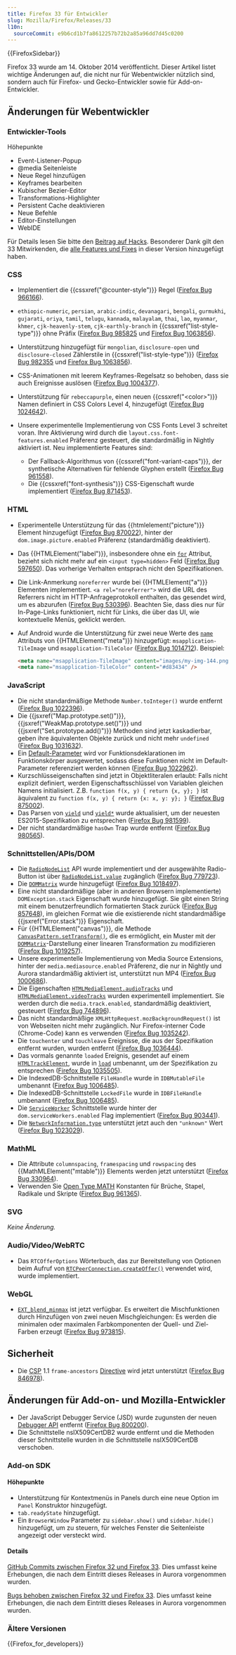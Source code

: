 ```yaml
---
title: Firefox 33 für Entwickler
slug: Mozilla/Firefox/Releases/33
l10n:
  sourceCommit: e9b6cd1b7fa8612257b72b2a85a96dd7d45c0200
---
```


{{FirefoxSidebar}}

Firefox 33 wurde am 14. Oktober 2014 veröffentlicht. Dieser Artikel listet wichtige Änderungen auf, die nicht nur für Webentwickler nützlich sind, sondern auch für Firefox- und Gecko-Entwickler sowie für Add-on-Entwickler.

## Änderungen für Webentwickler

### Entwickler-Tools

Höhepunkte

- Event-Listener-Popup
- @media Seitenleiste
- Neue Regel hinzufügen
- Keyframes bearbeiten
- Kubischer Bezier-Editor
- Transformations-Highlighter
- Persistent Cache deaktivieren
- Neue Befehle
- Editor-Einstellungen
- WebIDE

Für Details lesen Sie bitte den [Beitrag auf Hacks](https://hacks.mozilla.org/2014/07/event-listeners-popup-media-sidebar-cubic-bezier-editor-more-firefox-developer-tools-episode-33/). Besonderer Dank gilt den 33 Mitwirkenden, die [alle Features und Fixes](https://mzl.la/1pGLFDs) in dieser Version hinzugefügt haben.

### CSS

- Implementiert die {{cssxref("@counter-style")}} Regel ([Firefox Bug 966166](https://bugzil.la/966166)).
- `ethiopic-numeric`, `persian`, `arabic-indic`, `devanagari`, `bengali`, `gurmukhi`, `gujarati`, `oriya`, `tamil`, `telugu`, `kannada`, `malayalam`, `thai`, `lao`, `myanmar`, `khmer`, `cjk-heavenly-stem`, `cjk-earthly-branch` in {{cssxref("list-style-type")}} ohne Präfix ([Firefox Bug 985825](https://bugzil.la/985825) und [Firefox Bug 1063856](https://bugzil.la/1063856)).
- Unterstützung hinzugefügt für `mongolian`, `disclosure-open` und `disclosure-closed` Zählerstile in {{cssxref("list-style-type")}} ([Firefox Bug 982355](https://bugzil.la/982355) und [Firefox Bug 1063856](https://bugzil.la/1063856)).
- CSS-Animationen mit leerem Keyframes-Regelsatz so behoben, dass sie auch Ereignisse auslösen ([Firefox Bug 1004377](https://bugzil.la/1004377)).
- Unterstützung für `rebeccapurple`, einen neuen {{cssxref("&lt;color&gt;")}} Namen definiert in CSS Colors Level 4, hinzugefügt ([Firefox Bug 1024642](https://bugzil.la/1024642)).
- Unsere experimentelle Implementierung von CSS Fonts Level 3 schreitet voran. Ihre Aktivierung wird durch die `layout.css.font-features.enabled` Präferenz gesteuert, die standardmäßig in Nightly aktiviert ist. Neu implementierte Features sind:

  - Der Fallback-Algorithmus von {{cssxref("font-variant-caps")}}, der synthetische Alternativen für fehlende Glyphen erstellt ([Firefox Bug 961558](https://bugzil.la/961558)).
  - Die {{cssxref("font-synthesis")}} CSS-Eigenschaft wurde implementiert ([Firefox Bug 871453](https://bugzil.la/871453)).

### HTML

- Experimentelle Unterstützung für das {{htmlelement("picture")}} Element hinzugefügt ([Firefox Bug 870022](https://bugzil.la/870022)), hinter der `dom.image.picture.enabled` Präferenz (standardmäßig deaktiviert).
- Das {{HTMLElement("label")}}, insbesondere ohne ein [`for`](/de/docs/Web/HTML/Reference/Elements/label#for) Attribut, bezieht sich nicht mehr auf ein `<input type=hidden>` Feld ([Firefox Bug 597650](https://bugzil.la/597650)). Das vorherige Verhalten entsprach nicht den Spezifikationen.
- Die Link-Anmerkung `noreferrer` wurde bei {{HTMLElement("a")}} Elementen implementiert. `<a rel="noreferrer">` wird die URL des Referrers nicht im HTTP-Anfrageprotokoll enthalten, das gesendet wird, um es abzurufen ([Firefox Bug 530396](https://bugzil.la/530396)). Beachten Sie, dass dies nur für In-Page-Links funktioniert, nicht für Links, die über das UI, wie kontextuelle Menüs, geklickt werden.
- Auf Android wurde die Unterstützung für zwei neue Werte des [`name`](/de/docs/Web/HTML/Reference/Elements/meta#name) Attributs von {{HTMLElement("meta")}} hinzugefügt: `msapplication-TileImage` und `msapplication-TileColor` ([Firefox Bug 1014712](https://bugzil.la/1014712)). Beispiel:

  ```html
  <meta name="msapplication-TileImage" content="images/my-img-144.png" />
  <meta name="msapplication-TileColor" content="#d83434" />
  ```

### JavaScript

- Die nicht standardmäßige Methode `Number.toInteger()` wurde entfernt ([Firefox Bug 1022396](https://bugzil.la/1022396)).
- Die {{jsxref("Map.prototype.set()")}}, {{jsxref("WeakMap.prototype.set()")}} und {{jsxref("Set.prototype.add()")}} Methoden sind jetzt kaskadierbar, geben ihre äquivalenten Objekte zurück und nicht mehr `undefined` ([Firefox Bug 1031632](https://bugzil.la/1031632)).
- Ein [Default-Parameter](/de/docs/Web/JavaScript/Reference/Functions/Default_parameters) wird vor Funktionsdeklarationen im Funktionskörper ausgewertet, sodass diese Funktionen nicht im Default-Parameter referenziert werden können ([Firefox Bug 1022962](https://bugzil.la/1022962)).
- Kurzschlüsseigenschaften sind jetzt in Objektliteralen erlaubt: Falls nicht explizit definiert, werden Eigenschaftsschlüssel von Variablen gleichen Namens initialisiert. Z.B. `function f(x, y) { return {x, y}; }` ist äquivalent zu `function f(x, y) { return {x: x, y: y}; }` ([Firefox Bug 875002](https://bugzil.la/875002)).
- Das Parsen von [`yield`](/de/docs/Web/JavaScript/Reference/Operators/yield) und [`yield*`](/de/docs/Web/JavaScript/Reference/Operators/yield*) wurde aktualisiert, um der neuesten ES2015-Spezifikation zu entsprechen ([Firefox Bug 981599](https://bugzil.la/981599)).
- Der nicht standardmäßige `hasOwn` Trap wurde entfernt ([Firefox Bug 980565](https://bugzil.la/980565)).

### Schnittstellen/APIs/DOM

- Die [`RadioNodeList`](/de/docs/Web/API/RadioNodeList) API wurde implementiert und der ausgewählte Radio-Button ist über [`RadioNodeList.value`](/de/docs/Web/API/RadioNodeList/value) zugänglich ([Firefox Bug 779723](https://bugzil.la/779723)).
- Die [`DOMMatrix`](/de/docs/Web/API/DOMMatrix) wurde hinzugefügt ([Firefox Bug 1018497](https://bugzil.la/1018497)).
- Eine nicht standardmäßige (aber in anderen Browsern implementierte) `DOMException.stack` Eigenschaft wurde hinzugefügt. Sie gibt einen String mit einem benutzerfreundlich formatierten Stack zurück ([Firefox Bug 857648](https://bugzil.la/857648)), im gleichen Format wie die existierende nicht standardmäßige {{jsxref("Error.stack")}} Eigenschaft.
- Für {{HTMLElement("canvas")}}, die Methode [`CanvasPattern.setTransform()`](/de/docs/Web/API/CanvasPattern/setTransform), die es ermöglicht, ein Muster mit der [`DOMMatrix`](/de/docs/Web/API/DOMMatrix)-Darstellung einer linearen Transformation zu modifizieren ([Firefox Bug 1019257](https://bugzil.la/1019257)).
- Unsere experimentelle Implementierung von Media Source Extensions, hinter der `media.mediasource.enabled` Präferenz, die nur in Nightly und Aurora standardmäßig aktiviert ist, unterstützt nun MP4 ([Firefox Bug 1000686](https://bugzil.la/1000686)).
- Die Eigenschaften [`HTMLMediaElement.audioTracks`](/de/docs/Web/API/HTMLMediaElement/audioTracks) und [`HTMLMediaElement.videoTracks`](/de/docs/Web/API/HTMLMediaElement/videoTracks) wurden experimentell implementiert. Sie werden durch die `media.track.enabled`, standardmäßig deaktiviert, gesteuert ([Firefox Bug 744896](https://bugzil.la/744896)).
- Das nicht standardmäßige `XMLHttpRequest.mozBackgroundRequest()` ist von Webseiten nicht mehr zugänglich. Nur Firefox-interner Code (Chrome-Code) kann es verwenden ([Firefox Bug 1035242](https://bugzil.la/1035242)).
- Die `touchenter` und `touchleave` Ereignisse, die aus der Spezifikation entfernt wurden, wurden entfernt ([Firefox Bug 1036444](https://bugzil.la/1036444)).
- Das vormals genannte `loaded` Ereignis, gesendet auf einem [`HTMLTrackElement`](/de/docs/Web/API/HTMLTrackElement), wurde in [`load`](/de/docs/Web/API/Window/load_event) umbenannt, um der Spezifikation zu entsprechen ([Firefox Bug 1035505](https://bugzil.la/1035505)).
- Die IndexedDB-Schnittstelle `FileHandle` wurde in `IDBMutableFile` umbenannt ([Firefox Bug 1006485](https://bugzil.la/1006485)).
- Die IndexedDB-Schnittstelle `LockedFile` wurde in `IDBFileHandle` umbenannt ([Firefox Bug 1006485](https://bugzil.la/1006485)).
- Die [`ServiceWorker`](/de/docs/Web/API/ServiceWorker) Schnittstelle wurde hinter der `dom.serviceWorkers.enabled` Flag implementiert ([Firefox Bug 903441](https://bugzil.la/903441)).
- Die [`NetworkInformation.type`](/de/docs/Web/API/NetworkInformation/type) unterstützt jetzt auch den `"unknown"` Wert ([Firefox Bug 1023029](https://bugzil.la/1023029)).

### MathML

- Die Attribute `columnspacing`, `framespacing` und `rowspacing` des {{MathMLElement("mtable")}} Elements werden jetzt unterstützt ([Firefox Bug 330964](https://bugzil.la/330964)).
- Verwenden Sie [Open Type MATH](https://wiki.mozilla.org/MathML:Open_Type_MATH_Table#Implementation_Status) Konstanten für Brüche, Stapel, Radikale und Skripte ([Firefox Bug 961365](https://bugzil.la/961365)).

### SVG

_Keine Änderung._

### Audio/Video/WebRTC

- Das `RTCOfferOptions` Wörterbuch, das zur Bereitstellung von Optionen beim Aufruf von [`RTCPeerConnection.createOffer()`](/de/docs/Web/API/RTCPeerConnection/createOffer) verwendet wird, wurde implementiert.

### WebGL

- [`EXT_blend_minmax`](/de/docs/Web/API/EXT_blend_minmax) ist jetzt verfügbar. Es erweitert die Mischfunktionen durch Hinzufügen von zwei neuen Mischgleichungen: Es werden die minimalen oder maximalen Farbkomponenten der Quell- und Ziel-Farben erzeugt ([Firefox Bug 973815](https://bugzil.la/973815)).

## Sicherheit

- Die [CSP](/de/docs/Web/HTTP/Guides/CSP) 1.1 `frame-ancestors` [Directive](/de/docs/Web/HTTP/Reference/Headers/Content-Security-Policy) wird jetzt unterstützt ([Firefox Bug 846978](https://bugzil.la/846978)).

## Änderungen für Add-on- und Mozilla-Entwickler

- Der JavaScript Debugger Service (JSD) wurde zugunsten der neuen [Debugger API](https://firefox-source-docs.mozilla.org/devtools-user/debugger-api/index.html) entfernt ([Firefox Bug 800200](https://bugzil.la/800200)).
- Die Schnittstelle nsIX509CertDB2 wurde entfernt und die Methoden dieser Schnittstelle wurden in die Schnittstelle nsIX509CertDB verschoben.

### Add-on SDK

#### Höhepunkte

- Unterstützung für Kontextmenüs in Panels durch eine neue Option im `Panel` Konstruktor hinzugefügt.
- `tab.readyState` hinzugefügt.
- Ein `BrowserWindow` Parameter zu `sidebar.show()` und `sidebar.hide()` hinzugefügt, um zu steuern, für welches Fenster die Seitenleiste angezeigt oder versteckt wird.

#### Details

[GitHub Commits zwischen Firefox 32 und Firefox 33](https://github.com/mozilla/addon-sdk/compare/firefox32...firefox33). Dies umfasst keine Erhebungen, die nach dem Eintritt dieses Releases in Aurora vorgenommen wurden.

[Bugs behoben zwischen Firefox 32 und Firefox 33](https://bugzilla.mozilla.org/buglist.cgi?resolution=FIXED&chfieldto=2014-07-21&chfield=resolution&query_format=advanced&chfieldfrom=2014-06-09&chfieldvalue=FIXED&bug_status=RESOLVED&bug_status=VERIFIED&bug_status=CLOSED&product=Add-on%20SDK&list_id=10493962). Dies umfasst keine Erhebungen, die nach dem Eintritt dieses Releases in Aurora vorgenommen wurden.

### Ältere Versionen

{{Firefox_for_developers}}
